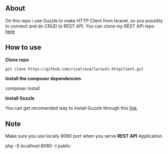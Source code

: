 ## About 

On this repo i use Guzzle to make HTTP Client from laravel, so you possibly to connect  and do CRUD to REST API. You can clone my REST API repo [here](https://github.com/rizalreza/lumen-RestApi.git)

## How to use

**Clone repo**

	git clone https://github.com/rizalreza/laravel-httpclient.git


**Install the composer dependencies**

composer install

**Install Guzzle**

You can get recomended way to install Guzzle through this [link](https://github.com/guzzle/guzzle).

## Note
Make sure you use locally 8080 port when you serve **REST API** Application 

 php -S localhost:8080 -t public




